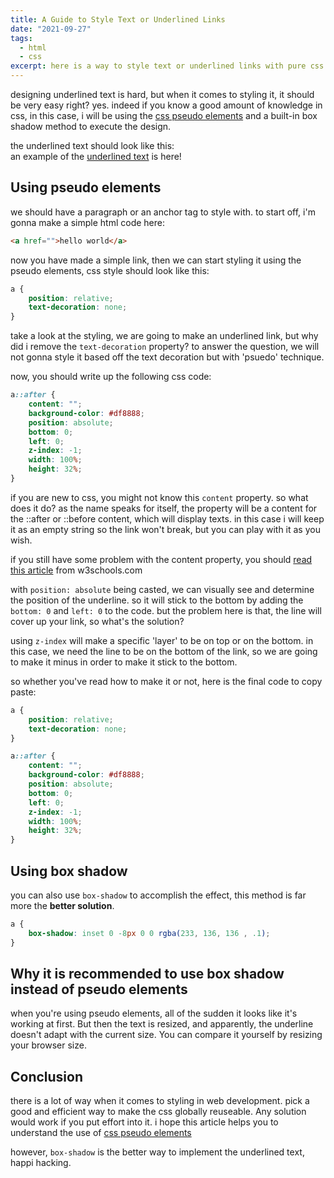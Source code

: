 ```yaml
---
title: A Guide to Style Text or Underlined Links
date: "2021-09-27"
tags:
  - html
  - css
excerpt: here is a way to style text or underlined links with pure css (understanding pseudo elements)
---
```


designing underlined text is hard, but when it comes to styling it, it should be very easy right? yes. indeed if you know a good amount of knowledge in css, in this case, i will be using the [css pseudo elements](https://www.w3schools.com/css/css_pseudo_elements.asp) and a built-in box shadow method to execute the design.

the underlined text should look like this:  
an example of the <a href="#" class="underlined-text">underlined text</a> is here!

## Using pseudo elements
we should have a paragraph or an anchor tag to style with. to start off, i'm gonna make a simple html code here:

```html
<a href="">hello world</a>
```

now you have made a simple link, then we can start styling it using the pseudo elements, css style should look like this:

```css
a {
    position: relative;
    text-decoration: none;
}
```

take a look at the styling, we are going to make an underlined link, but why did i remove the `text-decoration` property? to answer the question, we will not gonna style it based off the text decoration but with 'psuedo' technique.

now, you should write up the following css code:

```css
a::after {
    content: "";
    background-color: #df8888;
    position: absolute;
    bottom: 0;
    left: 0;
    z-index: -1;
    width: 100%;
    height: 32%;
}
```

if you are new to css, you might not know this `content` property. so what does it do? as the name speaks for itself, the property will be a content for the ::after or ::before content, which will display texts. in this case i will keep it as an empty string so the link won't break, but you can play with it as you wish.

if you still have some problem with the content property, you should [read this article](https://www.w3schools.com/CSSref/pr_gen_content.asp) from w3schools.com

with `position: absolute` being casted, we can visually see and determine the position of the underline. so it will stick to the bottom by adding the `bottom: 0` and `left: 0` to the code. but the problem here is that, the line will cover up your link, so what's the solution?

using `z-index` will make a specific 'layer' to be on top or on the bottom. in this case, we need the line to be on the bottom of the link, so we are going to make it minus in order to make it stick to the bottom.

so whether you've read how to make it or not, here is the final code to copy paste:

```css
a {
    position: relative;
    text-decoration: none;
}

a::after {
    content: "";
    background-color: #df8888;
    position: absolute;
    bottom: 0;
    left: 0;
    z-index: -1;
    width: 100%;
    height: 32%;
}
```

## Using box shadow
you can also use `box-shadow` to accomplish the effect, this method is far more the **better solution**.

```css
a {
    box-shadow: inset 0 -8px 0 0 rgba(233, 136, 136 , .1);
}
```

## Why it is recommended to use box shadow instead of pseudo elements
when you're using pseudo elements, all of the sudden it looks like it's working at first. But then the text is resized, and apparently, the underline doesn't adapt with the current size. You can compare it yourself by resizing your browser size.


## Conclusion
there is a lot of way when it comes to styling in web development. pick a good and efficient way to make the css globally reuseable. Any solution would work if you put effort into it. i hope this article helps you to understand the use of [css pseudo elements](https://www.w3schools.com/css/css_pseudo_elements.asp)

however, `box-shadow` is the better way to implement the underlined text, happi hacking.
